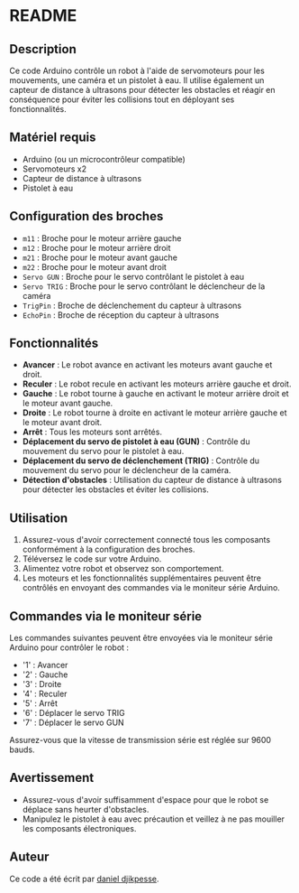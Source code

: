 # README

## Description

Ce code Arduino contrôle un robot à l'aide de servomoteurs pour les mouvements, une caméra et un pistolet à eau. Il utilise également un capteur de distance à ultrasons pour détecter les obstacles et réagir en conséquence pour éviter les collisions tout en déployant ses fonctionnalités.

## Matériel requis

- Arduino (ou un microcontrôleur compatible)
- Servomoteurs x2
- Capteur de distance à ultrasons
- Pistolet à eau

## Configuration des broches

- `m11` : Broche pour le moteur arrière gauche
- `m12` : Broche pour le moteur arrière droit
- `m21` : Broche pour le moteur avant gauche
- `m22` : Broche pour le moteur avant droit
- `Servo GUN` : Broche pour le servo contrôlant le pistolet à eau
- `Servo TRIG` : Broche pour le servo contrôlant le déclencheur de la caméra
- `TrigPin` : Broche de déclenchement du capteur à ultrasons
- `EchoPin` : Broche de réception du capteur à ultrasons

## Fonctionnalités

- **Avancer** : Le robot avance en activant les moteurs avant gauche et droit.
- **Reculer** : Le robot recule en activant les moteurs arrière gauche et droit.
- **Gauche** : Le robot tourne à gauche en activant le moteur arrière droit et le moteur avant gauche.
- **Droite** : Le robot tourne à droite en activant le moteur arrière gauche et le moteur avant droit.
- **Arrêt** : Tous les moteurs sont arrêtés.
- **Déplacement du servo de pistolet à eau (GUN)** : Contrôle du mouvement du servo pour le pistolet à eau.
- **Déplacement du servo de déclenchement (TRIG)** : Contrôle du mouvement du servo pour le déclencheur de la caméra.
- **Détection d'obstacles** : Utilisation du capteur de distance à ultrasons pour détecter les obstacles et éviter les collisions.

## Utilisation

1. Assurez-vous d'avoir correctement connecté tous les composants conformément à la configuration des broches.
2. Téléversez le code sur votre Arduino.
3. Alimentez votre robot et observez son comportement.
4. Les moteurs et les fonctionnalités supplémentaires peuvent être contrôlés en envoyant des commandes via le moniteur série Arduino.

## Commandes via le moniteur série

Les commandes suivantes peuvent être envoyées via le moniteur série Arduino pour contrôler le robot :

- '1' : Avancer
- '2' : Gauche
- '3' : Droite
- '4' : Reculer
- '5' : Arrêt
- '6' : Déplacer le servo TRIG
- '7' : Déplacer le servo GUN

Assurez-vous que la vitesse de transmission série est réglée sur 9600 bauds.

## Avertissement

- Assurez-vous d'avoir suffisamment d'espace pour que le robot se déplace sans heurter d'obstacles.
- Manipulez le pistolet à eau avec précaution et veillez à ne pas mouiller les composants électroniques.

## Auteur

Ce code a été écrit par [daniel djikpesse](lien_vers_profil_github).
